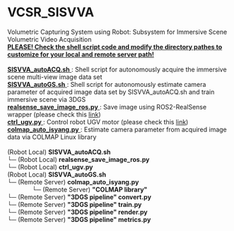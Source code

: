 # VCSR_SISVVA 
Volumetric Capturing System using Robot: Subsystem for Immersive Scene Volumetric Video Acquisition <br/>
<ins> **PLEASE! Check the shell script code and modify the directory pathes to customize for your local and remote server path!** </ins> <br/>
<br/>
<ins> **SISVVA_autoACQ.sh** </ins>: Shell script for autonomously acquire the immersive scene multi-view image data set <br/>
<ins> **SISVVA_autoGS.sh** </ins>: Shell script for autonomously estimate camera parameter of acquired image data set by SISVVA_autoACQ.sh and train immersive scene via 3DGS <br/>
<ins> **realsense_save_image_ros.py** </ins>: Save image using ROS2-RealSense wrapper (please check this [link](https://github.com/sheepisaac/ROS_RealSense_saveImageAndVideo)) <br/>
<ins> **ctrl_ugv.py** </ins>: Control robot UGV motor (please check this [link](https://github.com/sheepisaac/UGV_motor_control)) <br/>
<ins> **colmap_auto_isyang.py** </ins>: Estimate camera parameter from acquired image data via COLMAP Linux library <br/>
 <br/>
(Robot Local) **SISVVA_autoACQ.sh** <br/>
  └─ (Robot Local) **realsense_save_image_ros.py** <br/>
  └─ (Robot Local) **ctrl_ugv.py** <br/>
(Robot Local) **SISVVA_autoGS.sh** <br/>
  └─ (Remote Server) **colmap_auto_isyang.py** <br/>
      └─ (Remote Server) **"COLMAP library"**  <br/>
  └─ (Remote Server) **"3DGS pipeline" convert.py** <br/>
  └─ (Remote Server) **"3DGS pipeline" train.py** <br/>
  └─ (Remote Server) **"3DGS pipeline" render.py** <br/>
  └─ (Remote Server) **"3DGS pipeline" metrics.py** <br/>
